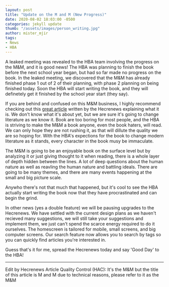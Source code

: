 ```yaml
---
layout: post
title: "Update on the M and M (New Progress)"
date: 2020-08-02 18:03:00 -0500
categories: jekyll update
thumb: "/assets/images/person_writing.jpg"
author: mister_mjir
tags:
- News
- HBA
---
```


A leaked meeting was revealed to the HBA team involving the progress on the M&M, and it is good news! The HBA was planning to finish the book before the next school
year began, but had so far made no progress on the book. In the leaked meeting, we discovered that the M&M has already finished phase 1 out of 2 of their planning, with
phase 2 planning on being finished today. Soon the HBA will start writing the book, and they will definetely get it finished by the school year start (they say).

If you are behind and confused on this M&M business, I highly recommend checking out this
[great article](https://hecrenews.github.io/jekyll/update/2020/05/04/hba-book.html) written by the Hecrenews explaining what it is. We don't know what it's about yet,
but we are sure it's going to change literature as we know it. Book are too boring for most people, and the HBA is striving to make the M&M a book anyone, even the
book haters, will read. We can only hope they are not rushing it, as that will dillute the quality we are so hoping for. With the HBA's expections for the book to
change modern literature as it stands, every character in the book musy be immaculate.

The M&M is going to be an enjoyable book on the surface level but by analyzing it or just giving thought to it when reading, there is a whole layer of depth hidden
between the lines. A lot of deep questions about the human nature as well as reavling the human nature and battling ideals. There are going to be many themes, and
there are many events happening at the small and big picture scale.

Anywho there's not that much that happened, but it's cool to see the HBA actually start writing the book now that they have procrastinated and can begin the grind.

In other news (yes a double feature) we will be pausing upgrades to the Hecrenews. We have settled with the current design plans as we haven't recieved many suggestions,
we will still take your suggestions and implement them, we just can't spend the scarce energy required to do it ourselves. The homescreen is tailored for mobile,
small screens, and big computer screens. Our search feature now allows you to search by tags so you can quickly find articles you're interested in.

Guess that's it for me, spread the Hecrenews today and say 'Good Day' to the HBA!

---

Edit by Hecrenews Article Quality Control (HAC): It's the M&M but the title of this article is M and M due to technical reasons, please refer to it as the M&M
